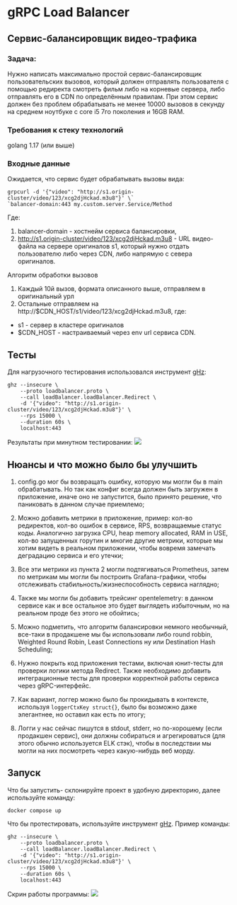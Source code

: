 # gRPC Load Balancer

## Сервис-балансировщик видео-трафика

### Задача:

Нужно написать максимально простой сервис-балансировщик пользовательских вызовов, который должен отправлять пользователя с помощью редиректа смотреть фильм либо на корневые сервера, либо отправлять его в CDN по определённым правилам.
При этом сервис должен без проблем обрабатывать не менее 10000 вызовов в секунду
на среднем ноутбуке с core i5 7го поколения и 16GB RAM.

### Требования к стеку технологий

golang 1.17 (или выше)

### Входные данные

Ожидается, что сервис будет обрабатывать вызовы вида:

```
grpcurl -d '{"video": "http://s1.origin-cluster/video/123/xcg2djHckad.m3u8"}' \`
`balancer-domain:443 my.custom.server.Service/Method
```

Где:
1. balancer-domain - хостнейм сервиса балансировки,
2. http://s1.origin-cluster/video/123/xcg2djHckad.m3u8 - URL видео-файла на
сервере оригиналов s1, который нужно отдать пользователю либо через CDN,
либо напрямую с севера оригиналов.

Алгоритм обработки вызовов 
1. Каждый 10й вызов, формата описанного выше, отправляем в оригинальный урл
2. Остальные отправляем на http://$CDN_HOST/s1/video/123/xcg2djHckad.m3u8,
где:
+ s1 - сервер в кластере оригиналов
+ $CDN_HOST - настраиваемый через env url сервиса CDN.

## Тесты

Для нагрузочного тестирования использовался инструмент [gHz](https://github.com/bojand/ghz):
```
ghz --insecure \                                                                 
    --proto loadbalancer.proto \
    --call loadBalancer.loadBalancer.Redirect \
    -d '{"video": "http://s1.origin-cluster/video/123/xcg2djHckad.m3u8"}' \
    --rps 15000 \
    --duration 60s \
    localhost:443
```
Результаты при минутном тестировании: 
![](https://github.com/GarryStalker/LoadBalancerr/pics/loadTest.jpg)
## Нюансы и что можно было бы улучшить

1. config.go мог бы возвращать ошибку, которую мы могли бы в main обрабатывать. Но так как конфиг всегда должен быть загружен в приложение, иначе оно не запустится, было принято решение, что паниковать в данном случае приемлемо;

2. Можно добавить метрики в приложение, пример: кол-во редиректов, кол-во ошибок в сервисе, RPS, возвращаемые статус коды. Аналогично загрузка CPU, heap memory allocated, RAM in USE, кол-во запущенных горутин и многие другие метрики, которые мы хотим видеть в реальном приложении, чтобы вовремя замечать деградацию сервиса и его утечки;

3. Все эти метрики из пункта 2 могли подтягиваться Prometheus, затем по метрикам мы могли бы построить Grafana-графики, чтобы отслеживать стабильность/жизнеспособность сервиса наглядно;

4. Также мы могли бы добавить трейсинг opentelemetry: в данном сервисе как и все остальное это будет выглядеть избыточным, но на реальном проде без этого не обойтись;

5. Можно подметить, что алгоритм балансировки немного необычный, все-таки в продакшене мы бы использовали либо round robbin, Weighted Round Robin, Least Connections ну или Destination Hash Scheduling;
6. Нужно покрыть код приложения тестами, включая юнит-тесты для проверки логики метода Redirect. Также необходимо добавить интеграционные тесты для проверки корректной работы сервиса через gRPC-интерфейс.

7. Как вариант, логгер можно было бы прокидывать в контексте, используя `loggerCtxKey struct{}`, было бы возможно даже элегантнее, но оставил как есть по итогу;

8. Логги у нас сейчас пишутся в stdout, stderr, но по-хорошему (если продакшен сервис), они должны собираться и агрегироваться (для этого обычно используется ELK стэк), чтобы в последствии мы могли на них посмотреть через какую-нибудь веб морду.

## Запуск
Что бы запустить- склонируйте проект в удобную директорию, далее используйте команду: 
```
docker compose up
```

Что бы протестировать, используйте инструмент [gHz](https://github.com/bojand/ghz).
Пример команды:
```
ghz --insecure \                                                                 
    --proto loadbalancer.proto \
    --call loadBalancer.loadBalancer.Redirect \
    -d '{"video": "http://s1.origin-cluster/video/123/xcg2djHckad.m3u8"}' \
    --rps 15000 \
    --duration 60s \
    localhost:443
```
Скрин работы программы: 
![](https://github.com/GarryStalker/LoadBalancerr/pics/inProgress.jpg)